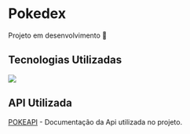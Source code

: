 # Pokedex

Projeto em desenvolvimento 🚧

## Tecnologias Utilizadas
<img src='https://img.shields.io/badge/-ReactJs-61DAFB?logo=react&logoColor=white&style=for-the-badge'/>

## API Utilizada
[POKEAPI](https://pokeapi.co/docs/v2) - Documentação da Api utilizada no projeto.

